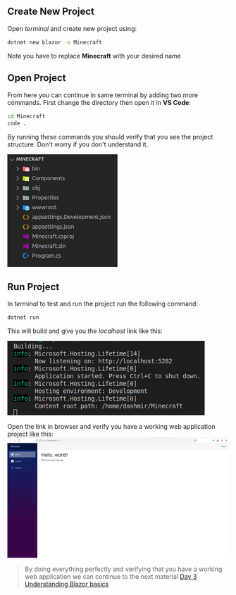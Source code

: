 ## Create New Project

Open *terminal* and create new project using:

```bash
dotnet new blazor -o Minecraft
```
Note you have to replace **Minecraft** with your desired name

## Open Project

From here you can continue in same terminal by adding two more commands. First change the directory then open it in **VS Code**:

```bash
cd Minecraft
code .
```
By running these commands you should verify that you see the project structure. Don't worry if you don't understand it.

![Project Structure](https://github.com/d4shm1r/programming-blazor-webapp/blob/75b533e5f0672b3b7c4313632c4fb3b1f336fb70/images/ProjectStructure.png)

## Run Project

In *terminal* to test and run the project run the following command:

```bash
dotnet run
```
This will build and give you the *localhost* link like this:

![localhost link](https://github.com/d4shm1r/programming-blazor-webapp/blob/75b533e5f0672b3b7c4313632c4fb3b1f336fb70/images/localhostLink.png)


Open the link in browser and verify you have a working web application project like this:
![Default Blazor WebApp](https://github.com/d4shm1r/programming-blazor-webapp/blob/75b533e5f0672b3b7c4313632c4fb3b1f336fb70/images/DefaultBlazor.png)



> By doing everything perfectly and verifying that you have a working web application we can continue to the next material [Day 3 Understanding Blazor basics](https://github.com/d4shm1r/programming-blazor-webapp/blob/main/Week%201/Day%202%20Creating%20a%20basic%20blazor%20Project.md)
